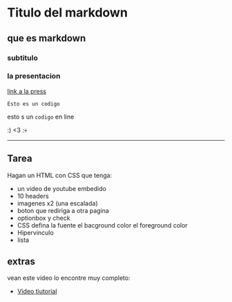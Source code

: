# Titulo del markdown

## que es markdown

### subtitulo

### la presentacion

[link a la press](https://docs.google.com/presentation/d/1LATUVUWYRXZ1I2YQTdkNFve22xcIc1ml4ji0AdpE72I/edit?pli=1&slide=id.g2f1646eb2f2_0_259#slide=id.g2f1646eb2f2_0_259)

```
Esto es un codigo
```

esto s un `codigo`  en line

:) <3 :💀

-----------
## Tarea

Hagan un HTML con CSS que tenga:

- un video de youtube embedido
- 10 headers
- imagenes x2 (una escalada)
- boton que rediriga a otra pagina
- optionbox y check
- CSS defina la fuente el bacground color el foreground color
- Hipervinculo
- lista 

## extras

vean este video lo encontre muy completo:

- [Video tiutorial](https://www.youtube.com/watch?v=QoC4RxNIs5M)
